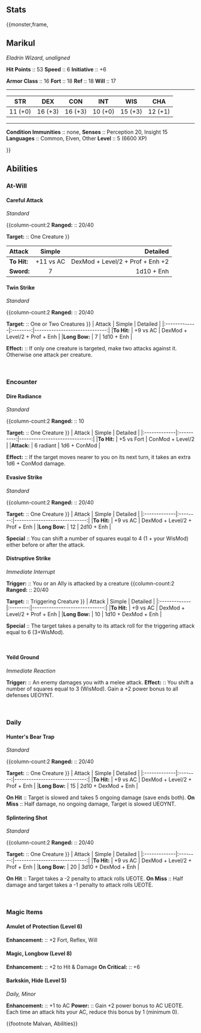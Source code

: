 ## Stats
{{monster,frame,
## Marikul
*Eladrin Wizard, unaligned*

**Hit Points**  :: 53
**Speed**       :: 6
**Initiative**  :: +6

**Armor Class** :: 16
**Fort**        :: 18
**Ref**         :: 18
**Will**        :: 17
___
|  STR  |  DEX  |  CON  |  INT  |  WIS  |  CHA  |
|:-----:|:-----:|:-----:|:-----:|:-----:|:-----:|
|11 (+0)|16 (+3)|16 (+3)|10 (+0)|15 (+3)|12 (+1)|
___
**Condition Immunities** :: none,
**Senses**               :: Perception 20, Insight 15
**Languages**            :: Common, Elven, Other
**Level**                :: 5 (6600 XP)

}}

## Abilities
### At-Will

#### Careful Attack
*Standard*

{{column-count:2
**Ranged:** :: 20/40

**Target:** :: One Creature
}}

| Attack       | Simple    | Detailed                         |
|:-------------|:---------:|---------------------------------:|
|**To Hit:**   | +11 vs AC | DexMod + Level/2 + Prof + Enh +2 |
|**Sword:**    | 7         | 1d10 + Enh                       |

#### Twin Strike
*Standard*

{{column-count:2
**Ranged:** :: 20/40

**Target:** :: One or Two Creatures
}}
| Attack       | Simple   | Detailed                      |
|:-------------|:--------:|------------------------------:|
|**To Hit:**   | +9 vs AC | DexMod + Level/2 + Prof + Enh |
|**Long Bow:** | 7        | 1d10 + Enh                    |

**Effect:**  :: If only one creature is targeted, make two attacks against it. Otherwise one attack per creature.

<br>

### Encounter

#### Dire Radiance
*Standard*

{{column-count:2
**Ranged:** :: 10

**Target:** :: One Creature
}}
| Attack       | Simple     | Detailed                      |
|:-------------|:----------:|------------------------------:|
|**To Hit:**   | +5 vs Fort | ConMod + Level/2              |
|**Attack:**   | 6 radiant  | 1d6 + ConMod                  |

**Effect:** :: If the target moves nearer to you on its next turn, it takes an extra 1d6 + ConMod damage.

#### Evasive Strike
*Standard*

{{column-count:2
**Ranged:** :: 20/40

**Target:** :: One Creature
}}
| Attack       | Simple   | Detailed                      |
|:-------------|:--------:|------------------------------:|
|**To Hit:**   | +9 vs AC | DexMod + Level/2 + Prof + Enh |
|**Long Bow:** | 12       | 2d10 + Enh                    |

**Special** :: You can shift a number of squares euqal to 4 (1 + your WisMod) either before or after the attack.

#### Distruptive Strike
*Immediate Interrupt*

**Trigger:** :: You or an Ally is attacked by a creature
{{column-count:2
**Ranged:** :: 20/40

**Target:** :: Triggering Creature
}}
| Attack       | Simple   | Detailed                      |
|:-------------|:--------:|------------------------------:|
|**To Hit:**   | +9 vs AC | DexMod + Level/2 + Prof + Enh |
|**Long Bow:** | 10       | 1d10 + DexMod + Enh           |

**Special** :: The target takes a penalty to its attack roll for the triggering attack equal to 6 (3+WisMod).

<br>

#### Yeild Ground
*Immediate Reaction*

**Trigger:** :: An enemy damages you with a melee attack.
**Effect:** :: You shift a number of squares equal to 3 (WisMod). Gain a +2 power bonus to all defenses UEOYNT.

<br>

### Daily

#### Hunter's Bear Trap
*Standard*

{{column-count:2
**Ranged:** :: 20/40

**Target:** :: One Creature
}}
| Attack       | Simple   | Detailed                      |
|:-------------|:--------:|------------------------------:|
|**To Hit:**   | +9 vs AC | DexMod + Level/2 + Prof + Enh |
|**Long Bow:** | 15       | 2d10 + DexMod + Enh           |

**On Hit** :: Target is slowed and takes 5 ongoing damage (save ends both).
**On Miss** :: Half damage, no ongoing damage, Target is slowed UEOYNT.

#### Splintering Shot
*Standard*

{{column-count:2
**Ranged:** :: 20/40

**Target:** :: One Creature
}}
| Attack       | Simple   | Detailed                      |
|:-------------|:--------:|------------------------------:|
|**To Hit:**   | +9 vs AC | DexMod + Level/2 + Prof + Enh |
|**Long Bow:** | 20       | 3d10 + DexMod + Enh           |

**On Hit** :: Target takes a -2 penalty to attack rolls UEOTE.
**On Miss** :: Half damage and target takes a -1 penalty to attack rolls UEOTE.

<br>

### Magic Items

#### Amulet of Protection (Level 6)

**Enhancement:** :: +2 Fort, Reflex, Will

#### Magic, Longbow (Level 8)

**Enhancement:** :: +2 to Hit & Damage
**On Critical:** :: +6

#### Barkskin, Hide (Level 5)
*Daily, Minor*

**Enhancement:** :: +1 to AC
**Power:** :: Gain +2 power bonus to AC UEOTE. Each time an attack hits your AC, reduce this bonus by 1 (minimum 0).

{{footnote Malvan, Abilities}}